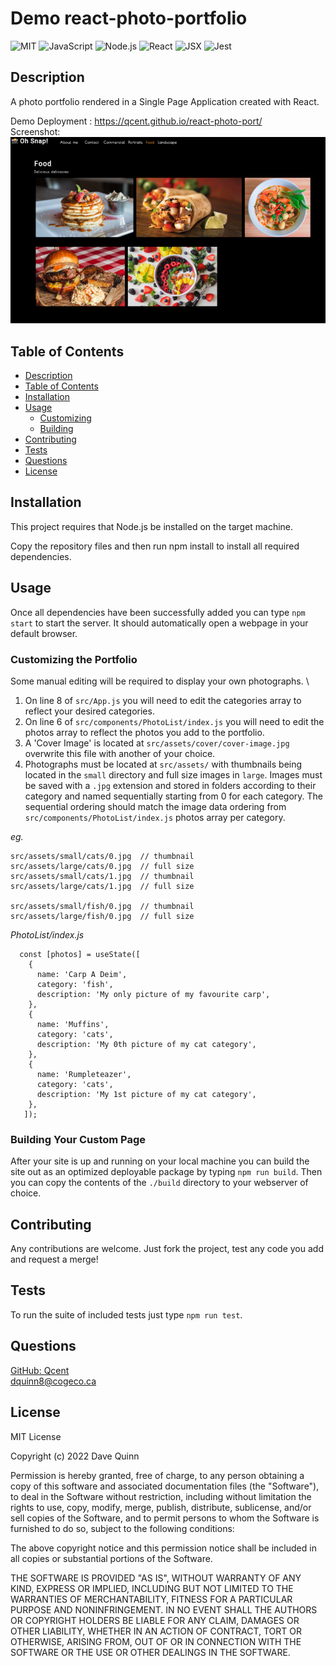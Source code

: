 
# Demo react-photo-portfolio
 
 ![MIT](https://img.shields.io/badge/License-MIT-orange)  ![JavaScript](https://img.shields.io/badge/Tech-JavaScript-lightblue)  ![Node.js](https://img.shields.io/badge/Tech-Node.js-lightblue)  ![React](https://img.shields.io/badge/Tech-React-lightblue)  ![JSX](https://img.shields.io/badge/Tech-JSX-lightblue)  ![Jest](https://img.shields.io/badge/Tech-Jest-lightblue) 

## Description
A photo portfolio rendered in a Single Page Application created with React.  

Demo Deployment : https://qcent.github.io/react-photo-port/ \
Screenshot: \
![Screenshot](./assets/images/app-screenshot-1.png)

## Table of Contents

* [Description](#description)
* [Table of Contents](#table-of-contents)
* [Installation](#installation)
* [Usage](#usage)
  * [Customizing](#customizing-the-portfolio)
  * [Building](#building-your-custom-page)
* [Contributing](#contributing)
* [Tests](#tests)
* [Questions](#questions)
* [License](#license)

## Installation

This project requires that Node.js be installed on the target machine.

Copy the repository files and then run npm install to install all required dependencies.

## Usage

Once all dependencies have been successfully added you can type `npm start` to start the server. It should automatically open a webpage in your default browser.

### Customizing the Portfolio

Some manual editing will be required to display your own photographs. \
1. On line 8 of `src/App.js` you will need to edit the categories array to reflect your desired categories.
2. On line 6 of `src/components/PhotoList/index.js` you will need to edit the photos array to reflect the photos you add to the portfolio.
3. A 'Cover Image' is located at `src/assets/cover/cover-image.jpg` overwrite this file with another of your choice.
4. Photographs must be located at `src/assets/` with thumbnails being located in the `small` directory and full size images in `large`.  Images must be saved with a `.jpg` extension and stored in folders according to their category and named sequentially starting from 0 for each category. The sequential ordering should match the image data ordering from `src/components/PhotoList/index.js` photos array per category. 

*eg.*
```
src/assets/small/cats/0.jpg  // thumbnail
src/assets/large/cats/0.jpg  // full size
src/assets/small/cats/1.jpg  // thumbnail
src/assets/large/cats/1.jpg  // full size

src/assets/small/fish/0.jpg  // thumbnail
src/assets/large/fish/0.jpg  // full size
```
*PhotoList/index.js*
```
  const [photos] = useState([
    {
      name: 'Carp A Deim',
      category: 'fish',
      description: 'My only picture of my favourite carp',
    },
    {
      name: 'Muffins',
      category: 'cats',
      description: 'My 0th picture of my cat category',
    },
    {
      name: 'Rumpleteazer',
      category: 'cats',
      description: 'My 1st picture of my cat category',
    },
   ]);
```

### Building Your Custom Page

After your site is up and running on your local machine you can build the site out as an optimized deployable package by typing `npm run build`. Then you can copy the contents of the `./build` directory to your webserver of choice.

## Contributing

Any contributions are welcome. Just fork the project, test any code you add and request a merge! 

## Tests

To run the suite of included tests just type `npm run test`.

## Questions

[GitHub: Qcent](https://github.com/Qcent)  
dquinn8@cogeco.ca

   
## License

MIT License

Copyright (c) 2022 Dave Quinn

Permission is hereby granted, free of charge, to any person obtaining a copy
of this software and associated documentation files (the "Software"), to deal
in the Software without restriction, including without limitation the rights
to use, copy, modify, merge, publish, distribute, sublicense, and/or sell
copies of the Software, and to permit persons to whom the Software is
furnished to do so, subject to the following conditions:

The above copyright notice and this permission notice shall be included in all
copies or substantial portions of the Software.

THE SOFTWARE IS PROVIDED "AS IS", WITHOUT WARRANTY OF ANY KIND, EXPRESS OR
IMPLIED, INCLUDING BUT NOT LIMITED TO THE WARRANTIES OF MERCHANTABILITY,
FITNESS FOR A PARTICULAR PURPOSE AND NONINFRINGEMENT. IN NO EVENT SHALL THE
AUTHORS OR COPYRIGHT HOLDERS BE LIABLE FOR ANY CLAIM, DAMAGES OR OTHER
LIABILITY, WHETHER IN AN ACTION OF CONTRACT, TORT OR OTHERWISE, ARISING FROM,
OUT OF OR IN CONNECTION WITH THE SOFTWARE OR THE USE OR OTHER DEALINGS IN THE
SOFTWARE.
                 

     
